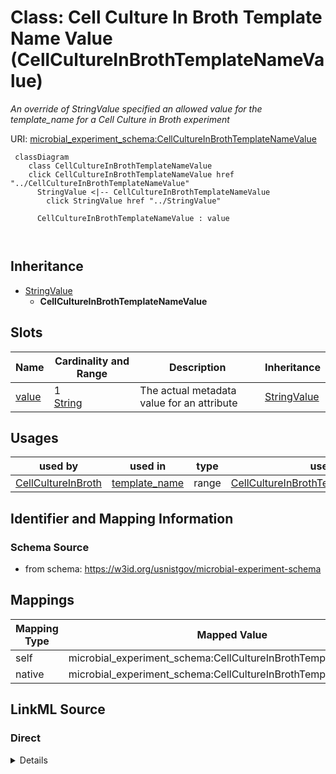 

# Class: Cell Culture In Broth Template Name Value (CellCultureInBrothTemplateNameValue)




_An override of StringValue specified an allowed value for the template_name for a Cell Culture in Broth experiment_







URI: [microbial_experiment_schema:CellCultureInBrothTemplateNameValue](https://w3id.org/usnistgov/microbial-experiment-schema/CellCultureInBrothTemplateNameValue)






```mermaid
 classDiagram
    class CellCultureInBrothTemplateNameValue
    click CellCultureInBrothTemplateNameValue href "../CellCultureInBrothTemplateNameValue"
      StringValue <|-- CellCultureInBrothTemplateNameValue
        click StringValue href "../StringValue"
      
      CellCultureInBrothTemplateNameValue : value
        
      
```





## Inheritance
* [StringValue](StringValue.md)
    * **CellCultureInBrothTemplateNameValue**



## Slots

| Name | Cardinality and Range | Description | Inheritance |
| ---  | --- | --- | --- |
| [value](value.md) | 1 <br/> [String](String.md) | The actual metadata value for an attribute | [StringValue](StringValue.md) |





## Usages

| used by | used in | type | used |
| ---  | --- | --- | --- |
| [CellCultureInBroth](CellCultureInBroth.md) | [template_name](template_name.md) | range | [CellCultureInBrothTemplateNameValue](CellCultureInBrothTemplateNameValue.md) |






## Identifier and Mapping Information







### Schema Source


* from schema: https://w3id.org/usnistgov/microbial-experiment-schema




## Mappings

| Mapping Type | Mapped Value |
| ---  | ---  |
| self | microbial_experiment_schema:CellCultureInBrothTemplateNameValue |
| native | microbial_experiment_schema:CellCultureInBrothTemplateNameValue |







## LinkML Source

<!-- TODO: investigate https://stackoverflow.com/questions/37606292/how-to-create-tabbed-code-blocks-in-mkdocs-or-sphinx -->

### Direct

<details>
```yaml
name: CellCultureInBrothTemplateNameValue
description: An override of StringValue specified an allowed value for the template_name
  for a Cell Culture in Broth experiment
title: Cell Culture In Broth Template Name Value
from_schema: https://w3id.org/usnistgov/microbial-experiment-schema
is_a: StringValue
slot_usage:
  value:
    name: value
    range: string
    required: true
    pattern: ^Cell Culture in Broth$

```
</details>

### Induced

<details>
```yaml
name: CellCultureInBrothTemplateNameValue
description: An override of StringValue specified an allowed value for the template_name
  for a Cell Culture in Broth experiment
title: Cell Culture In Broth Template Name Value
from_schema: https://w3id.org/usnistgov/microbial-experiment-schema
is_a: StringValue
slot_usage:
  value:
    name: value
    range: string
    required: true
    pattern: ^Cell Culture in Broth$
attributes:
  value:
    name: value
    description: The actual metadata value for an attribute
    title: value
    from_schema: https://w3id.org/usnistgov/microbial-experiment-schema
    rank: 1000
    alias: value
    owner: CellCultureInBrothTemplateNameValue
    domain_of:
    - BooleanValue
    - NumberValue
    - StringValue
    - UriValue
    - DateValue
    - ArrayValue
    - ELabItemValue
    - FCInjectionModeValue
    - IncubationAtmosphereValue
    range: string
    required: true
    pattern: ^Cell Culture in Broth$

```
</details>